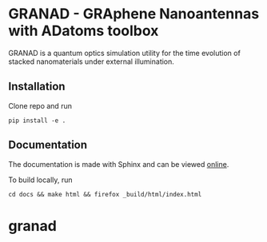 # GRANAD - GRAphene Nanoantennas with ADatoms toolbox

GRANAD is a quantum optics simulation utility for the time evolution of stacked nanomaterials under external illumination.

## Installation
Clone repo and run
```
pip install -e .
```

## Documentation
The documentation is made with Sphinx and can be viewed [online](https://granadlauncher.github.io/GRANAD-1.0/).

To build locally, run

```
cd docs && make html && firefox _build/html/index.html
```
# granad
